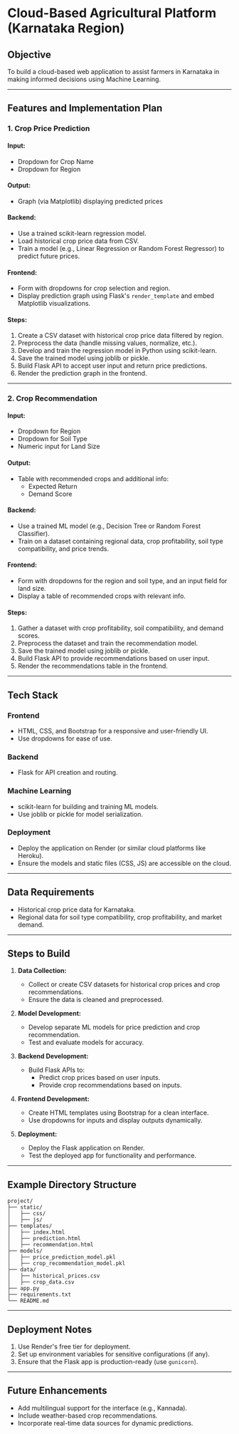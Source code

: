 # Cloud-Based Agricultural Platform (Karnataka Region)

## Objective
To build a cloud-based web application to assist farmers in Karnataka in making informed decisions using Machine Learning.

---

## Features and Implementation Plan

### 1. Crop Price Prediction
#### **Input:**
- Dropdown for Crop Name
- Dropdown for Region

#### **Output:**
- Graph (via Matplotlib) displaying predicted prices

#### **Backend:**
- Use a trained scikit-learn regression model.
- Load historical crop price data from CSV.
- Train a model (e.g., Linear Regression or Random Forest Regressor) to predict future prices.

#### **Frontend:**
- Form with dropdowns for crop selection and region.
- Display prediction graph using Flask's `render_template` and embed Matplotlib visualizations.

#### **Steps:**
1. Create a CSV dataset with historical crop price data filtered by region.
2. Preprocess the data (handle missing values, normalize, etc.).
3. Develop and train the regression model in Python using scikit-learn.
4. Save the trained model using joblib or pickle.
5. Build Flask API to accept user input and return price predictions.
6. Render the prediction graph in the frontend.

---

### 2. Crop Recommendation
#### **Input:**
- Dropdown for Region
- Dropdown for Soil Type
- Numeric input for Land Size

#### **Output:**
- Table with recommended crops and additional info:
  - Expected Return
  - Demand Score

#### **Backend:**
- Use a trained ML model (e.g., Decision Tree or Random Forest Classifier).
- Train on a dataset containing regional data, crop profitability, soil type compatibility, and price trends.

#### **Frontend:**
- Form with dropdowns for the region and soil type, and an input field for land size.
- Display a table of recommended crops with relevant info.

#### **Steps:**
1. Gather a dataset with crop profitability, soil compatibility, and demand scores.
2. Preprocess the dataset and train the recommendation model.
3. Save the trained model using joblib or pickle.
4. Build Flask API to provide recommendations based on user input.
5. Render the recommendations table in the frontend.

---

## Tech Stack

### **Frontend**
- HTML, CSS, and Bootstrap for a responsive and user-friendly UI.
- Use dropdowns for ease of use.

### **Backend**
- Flask for API creation and routing.

### **Machine Learning**
- scikit-learn for building and training ML models.
- Use joblib or pickle for model serialization.

### **Deployment**
- Deploy the application on Render (or similar cloud platforms like Heroku).
- Ensure the models and static files (CSS, JS) are accessible on the cloud.

---

## Data Requirements
- Historical crop price data for Karnataka.
- Regional data for soil type compatibility, crop profitability, and market demand.

---

## Steps to Build

1. **Data Collection:**
   - Collect or create CSV datasets for historical crop prices and crop recommendations.
   - Ensure the data is cleaned and preprocessed.

2. **Model Development:**
   - Develop separate ML models for price prediction and crop recommendation.
   - Test and evaluate models for accuracy.

3. **Backend Development:**
   - Build Flask APIs to:
     - Predict crop prices based on user inputs.
     - Provide crop recommendations based on inputs.

4. **Frontend Development:**
   - Create HTML templates using Bootstrap for a clean interface.
   - Use dropdowns for inputs and display outputs dynamically.

5. **Deployment:**
   - Deploy the Flask application on Render.
   - Test the deployed app for functionality and performance.

---

## Example Directory Structure

```
project/
├── static/
│   ├── css/
│   ├── js/
├── templates/
│   ├── index.html
│   ├── prediction.html
│   ├── recommendation.html
├── models/
│   ├── price_prediction_model.pkl
│   ├── crop_recommendation_model.pkl
├── data/
│   ├── historical_prices.csv
│   ├── crop_data.csv
├── app.py
├── requirements.txt
└── README.md
```

---

## Deployment Notes
1. Use Render's free tier for deployment.
2. Set up environment variables for sensitive configurations (if any).
3. Ensure that the Flask app is production-ready (use `gunicorn`).

---

## Future Enhancements
- Add multilingual support for the interface (e.g., Kannada).
- Include weather-based crop recommendations.
- Incorporate real-time data sources for dynamic predictions.